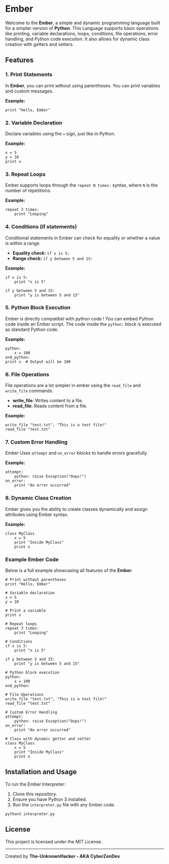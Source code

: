 # Ember

Welcome to the **Ember**, a simple and dynamic programming language built for a simpler version of **Python**. This Language supports basic operations like printing, variable declarations, loops, conditions, file operations, error handling, and Python code execution. It also allows for dynamic class creation with getters and setters.

## Features

### 1. Print Statements
In **Ember**, you can print without using parentheses. You can print variables and custom messages.

**Example:**
```
print "Hello, Ember"
```

### 2. Variable Declaration
Declare variables using the `=` sign, just like in Python.

**Example:**
```
x = 5
y = 10
print x
```
### 3. Repeat Loops
Ember supports loops through the `repeat N times:` syntax, where `N` is the number of repetitions.

**Example:**
```
repeat 3 times:
    print "Looping"
```

### 4. Conditions (if statements)
Conditional statements in Ember can check for equality or whether a value is within a range.

- **Equality check:** `if x is 5:`
- **Range check:** `if y between 5 and 15:`

**Example:**
```
if x is 5:
    print "x is 5"

if y between 5 and 15:
    print "y is between 5 and 15"
```

### 5. Python Block Execution
Ember is directly compatibel with python code !
You can embed Python code inside an Ember script. The code inside the `python:` block is executed as standard Python code.

**Example:**
```
python:
    x = 100
end_python:
print x  # Output will be 100
```

### 6. File Operations
File operations are a lot simpler in ember using the `read_file` and `write_file` commands.

- **write_file**: Writes content to a file.
- **read_file**: Reads content from a file.

**Example:**
```
write_file "test.txt", "This is a test file!"
read_file "test.txt"
```

### 7. Custom Error Handling
Ember Uses `attempt` and `on_error` blocks to handle errors gracefully.

**Example:**
```
attempt:
    python: raise Exception("Oops!")
on_error:
    print "An error occurred"
```

### 8. Dynamic Class Creation
Ember gives you the ability to create classes dynamically and assign attributes using Ember syntax.

**Example:**
```
class MyClass
    x = 5
    print "Inside MyClass"
    print x
```

### Example Ember Code
Below is a full example showcasing all features of the **Ember**:

```
# Print without parentheses
print "Hello, Ember"

# Variable declaration
x = 5
y = 10

# Print a variable
print x

# Repeat loops
repeat 3 times:
    print "Looping"

# Conditions
if x is 5:
    print "x is 5"

if y between 5 and 15:
    print "y is between 5 and 15"

# Python block execution
python:
    x = 100
end_python:

# File Operations
write_file "test.txt", "This is a test file!"
read_file "test.txt"

# Custom Error Handling
attempt:
    python: raise Exception("Oops!")
on_error:
    print "An error occurred"

# Class with dynamic getter and setter
class MyClass
    x = 5
    print "Inside MyClass"
    print x
```

## Installation and Usage

To run the Ember Interpreter:
1. Clone this repository.
2. Ensure you have Python 3 installed.
3. Run the `interpreter.py` file with any Ember code.

```
python3 interpreter.py
```

## License
This project is licensed under the MIT License.

---

Created by **The-UnknownHacker - AKA CyberZenDev**
